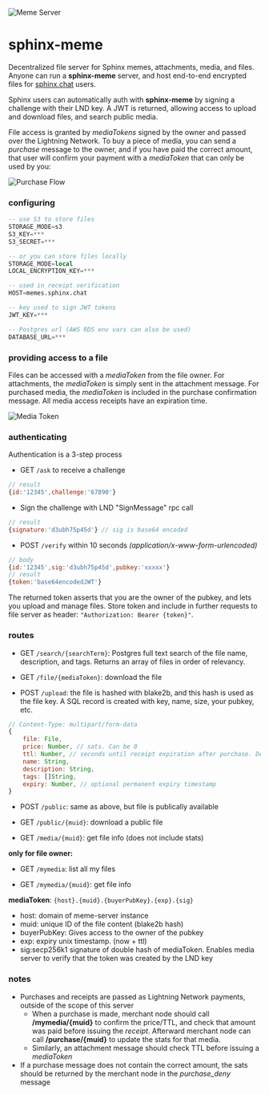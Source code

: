 
![Meme Server](https://github.com/stakwork/sphinx-meme/raw/master/sql/meme-server.png)

# sphinx-meme

Decentralized file server for Sphinx memes, attachments, media, and files. Anyone can run a **sphinx-meme** server, and host end-to-end encrypted files for [sphinx.chat](https://sphinx.chat) users.

Sphinx users can automatically auth with **sphinx-meme** by signing a challenge with their LND key. A JWT is returned, allowing access to upload and download files, and search public media.

File access is granted by *mediaTokens* signed by the owner and passed over the Lightning Network. To buy a piece of media, you can send a *purchase* message to the owner, and if you have paid the correct amount, that user will confirm your payment with a *mediaToken* that can only be used by you:

![Purchase Flow](https://github.com/stakwork/sphinx-meme/raw/master/sql/purchase.jpg)

### configuring
```sql
-- use S3 to store files
STORAGE_MODE=s3 
S3_KEY=***
S3_SECRET=***

-- or you can store files locally
STORAGE_MODE=local
LOCAL_ENCRYPTION_KEY=***

-- used in receipt verification
HOST=memes.sphinx.chat

-- key used to sign JWT tokens
JWT_KEY=***

-- Postgres url (AWS RDS env vars can also be used)
DATABASE_URL=***
````

### providing access to a file

Files can be accessed with a *mediaToken* from the file owner. For attachments, the *mediaToken* is simply sent in the attachment message. For purchased media, the *mediaToken* is included in the purchase confirmation message. All media access receipts have an expiration time.

![Media Token](https://github.com/stakwork/sphinx-meme/raw/master/sql/media_token.png)

### authenticating

Authentication is a 3-step process

- GET `/ask` to receive a challenge
```js
// result
{id:'12345',challenge:'67890'}
```

- Sign the challenge with LND "SignMessage" rpc call
```js
// result
{signature:'d3ubh75p45d'} // sig is base64 encoded
```

- POST `/verify` within 10 seconds *(application/x-www-form-urlencoded)*
```js
// body
{id:'12345',sig:'d3ubh75p45d',pubkey:'xxxxx'}
// result
{token:'base64encodedJWT'}
```

The returned token asserts that you are the owner of the pubkey, and lets you upload and manage files. Store token and include in further requests to file server as header: `"Authorization: Bearer {token}"`.

### routes

- GET `/search/{searchTerm}`: Postgres full text search of the file name, description, and tags. Returns an array of files in order of relevancy.

- GET `/file/{mediaToken}`: download the file

- POST `/upload`: the file is hashed with blake2b, and this hash is used as the file key. A SQL record is created with key, name, size, your pubkey, etc.
```js
// Content-Type: multipart/form-data
{
	file: File,
	price: Number, // sats. Can be 0
	ttl: Number, // seconds until receipt expiration after purchase. Default one week
	name: String,
	description: String,
	tags: []String,
	expiry: Number, // optional permanent expiry timestamp
}
```

- POST `/public`: same as above, but file is publically available

- GET `/public/{muid}`: download a public file

- GET `/media/{muid}`: get file info (does not include stats)

**only for file owner:**

- GET `/mymedia`: list all my files

- GET `/mymedia/{muid}`: get file info

**mediaToken**: `{host}.{muid}.{buyerPubKey}.{exp}.{sig}`

- host: domain of meme-server instance
- muid: unique ID of the file content (blake2b hash)
- buyerPubKey: Gives access to the owner of the pubkey
- exp: expiry unix timestamp. (now + ttl)
- sig:secp256k1 signature of double hash of mediaToken. Enables media server to verify that the token was created by the LND key

### notes

- Purchases and receipts are passed as Lightning Network payments, outside of the scope of this server
    - When a purchase is made, merchant node should call **/mymedia/{muid}** to confirm the price/TTL, and check that amount was paid before issuing the *receipt*. Afterward merchant node can call **/purchase/{muid}** to update the stats for that media.
	- Similarly, an attachment message should check TTL before issuing a *mediaToken*
- If a purchase message does not contain the correct amount, the sats should be returned by the merchant node in the *purchase_deny* message
